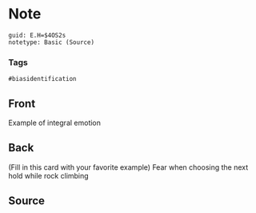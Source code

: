 # Note
```
guid: E.H=$4OS2s
notetype: Basic (Source)
```

### Tags
```
#biasidentification
```

## Front
Example of integral emotion

## Back
(Fill in this card with your favorite example)
Fear when choosing the next hold while rock climbing

## Source

